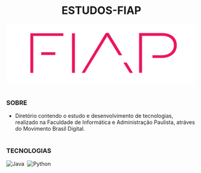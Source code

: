<h1 align=center>ESTUDOS-FIAP</h1>

<p align="center">
  <img src="fiap.png" width="500">
</p>

#
### SOBRE

- Diretório contendo o estudo e desenvolvimento de tecnologias, realizado na Faculdade de Informática e Administração Paulista, atráves do Movimento Brasil Digital.

#
### TECNOLOGIAS
![Java](https://img.shields.io/badge/Java-0D1117?style=for-the-badge&logo=java&logoColor=white&labelColor=0D1117)&nbsp;
![Python](https://img.shields.io/badge/-python-0D1117?style=for-the-badge&logo=python&logoColor=1572B6&labelColor=0D1117)&nbsp;
